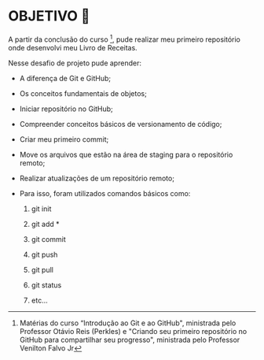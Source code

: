 # OBJETIVO 🎯

A partir da conclusão do curso [^1], pude realizar meu primeiro repositório onde desenvolvi meu Livro de Receitas.

Nesse desafio de projeto pude aprender:

- A diferença de Git e GitHub;

- Os conceitos fundamentais de objetos;

- Iniciar repositório no GitHub;

- Compreender conceitos básicos de versionamento de código;

- Criar meu primeiro commit;

- Move os arquivos que estão na área de staging para o repositório remoto;

- Realizar atualizações de um repositório remoto;

- Para isso, foram utilizados comandos básicos como:

  1. git init

  2. git add *

  3. git commit

  4. git push

  5. git pull

  6. git status

  7. etc... 

     

[^1]: Matérias do curso “Introdução ao Git e ao GitHub", ministrada pelo Professor Otávio Reis (Perkles) e "Criando seu primeiro repositório no GitHub para compartilhar seu progresso", ministrada pelo Professor Venilton Falvo Jr
